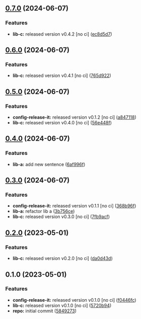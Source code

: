 

## [0.7.0](https://github.com/quannt-paypay/monorepo-semantic-releases/compare/@mono/lib-a-v0.6.0...@mono/lib-a-v0.7.0) (2024-06-07)


### Features

* **lib-c:** released version v0.4.2 [no ci] ([ec8d5d7](https://github.com/quannt-paypay/monorepo-semantic-releases/commit/ec8d5d779cee3c40f4c9f4c27ed99b3d77568aa7))

## [0.6.0](https://github.com/quannt-paypay/monorepo-semantic-releases/compare/@mono/lib-a-v0.5.0...@mono/lib-a-v0.6.0) (2024-06-07)


### Features

* **lib-c:** released version v0.4.1 [no ci] ([765d922](https://github.com/quannt-paypay/monorepo-semantic-releases/commit/765d922921eddb9cda74b1b82158b87f6918e41b))

## [0.5.0](https://github.com/quannt-paypay/monorepo-semantic-releases/compare/@mono/lib-a-v0.4.0...@mono/lib-a-v0.5.0) (2024-06-07)


### Features

* **config-release-it:** released version v0.1.2 [no ci] ([a847118](https://github.com/quannt-paypay/monorepo-semantic-releases/commit/a84711814f2e20eb0ac8bd8d2e4e10a616ce54a8))
* **lib-c:** released version v0.4.0 [no ci] ([56e448f](https://github.com/quannt-paypay/monorepo-semantic-releases/commit/56e448f3cad7c422e322d84f386713d50880336c))

## [0.4.0](https://github.com/quannt-paypay/monorepo-semantic-releases/compare/@mono/lib-a-v0.3.0...@mono/lib-a-v0.4.0) (2024-06-07)


### Features

* **lib-a:** add new sentence ([6af996f](https://github.com/quannt-paypay/monorepo-semantic-releases/commit/6af996f273bd23fcd06350a154024acc4c79a09a))

## [0.3.0](https://github.com/quannt-paypay/monorepo-semantic-releases/compare/@mono/lib-a-v0.2.0...@mono/lib-a-v0.3.0) (2024-06-07)


### Features

* **config-release-it:** released version v0.1.1 [no ci] ([368b96f](https://github.com/quannt-paypay/monorepo-semantic-releases/commit/368b96ff78be2b87952648add6ad93d0490f183f))
* **lib-a:** refactor lib a ([3b756ce](https://github.com/quannt-paypay/monorepo-semantic-releases/commit/3b756cee2d5c3e048a16d9c1394db622c9974938))
* **lib-c:** released version v0.3.0 [no ci] ([7fb9acf](https://github.com/quannt-paypay/monorepo-semantic-releases/commit/7fb9acf659b61eb7e35ad75f653788f3a520f134))

## [0.2.0](https://github.com/b12k/monorepo-semantic-releases/compare/@mono/lib-a-v0.1.0...@mono/lib-a-v0.2.0) (2023-05-01)


### Features

* **lib-c:** released version v0.2.0 [no ci] ([da0d43d](https://github.com/b12k/monorepo-semantic-releases/commit/da0d43d9539c6482a3b5b3b7fc1e993724cee886))

## 0.1.0 (2023-05-01)


### Features

* **config-release-it:** released version v0.1.0 [no ci] ([f0446fc](https://github.com/b12k/monorepo-semantic-releases/commit/f0446fc59c62a71c8d9847d38f6de84f001540ad))
* **lib-c:** released version v0.1.0 [no ci] ([5720b94](https://github.com/b12k/monorepo-semantic-releases/commit/5720b9478083eda6a67a39ca8bfb6dbe2e7d97b0))
* **repo:** initial commit ([5849273](https://github.com/b12k/monorepo-semantic-releases/commit/58492737f01fe3a2fd98e0b2b3c0646e6850a8db))